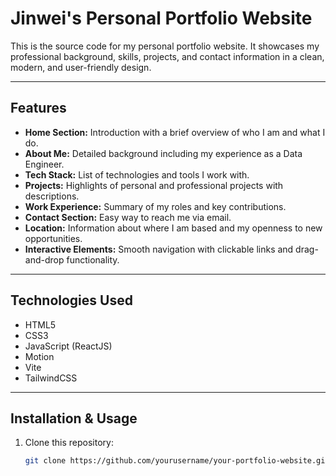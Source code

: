 # Jinwei's Personal Portfolio Website

This is the source code for my personal portfolio website. It showcases my professional background, skills, projects, and contact information in a clean, modern, and user-friendly design.

---

## Features

- **Home Section:** Introduction with a brief overview of who I am and what I do.
- **About Me:** Detailed background including my experience as a Data Engineer.
- **Tech Stack:** List of technologies and tools I work with.
- **Projects:** Highlights of personal and professional projects with descriptions.
- **Work Experience:** Summary of my roles and key contributions.
- **Contact Section:** Easy way to reach me via email.
- **Location:** Information about where I am based and my openness to new opportunities.
- **Interactive Elements:** Smooth navigation with clickable links and drag-and-drop functionality.

---

## Technologies Used

- HTML5  
- CSS3  
- JavaScript (ReactJS)
- Motion
- Vite
- TailwindCSS

---

## Installation & Usage

1. Clone this repository:  
   ```bash
   git clone https://github.com/yourusername/your-portfolio-website.git
